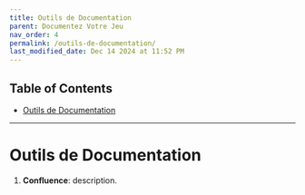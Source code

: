 ```yaml
---
title: Outils de Documentation
parent: Documentez Votre Jeu
nav_order: 4
permalink: /outils-de-documentation/
last_modified_date: Dec 14 2024 at 11:52 PM
---
```


## Table of Contents
- [Outils de Documentation](#outils-de-documentation)

---

# Outils de Documentation

1. **Confluence**: description.
